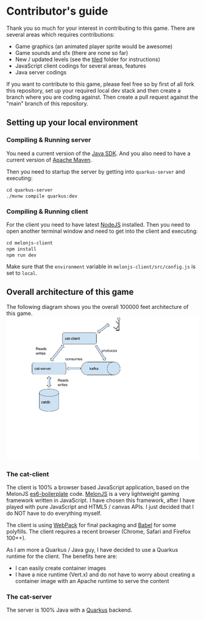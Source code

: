 # Contributor's guide
Thank you so much for your interest in contributing to this game. There are several areas which requires contributions:
- Game graphics (an animated player sprite would be awesome)
- Game sounds and sfx (there are none so far)
- New / updated levels (see the [tiled](./tiled/README.md) folder for instructions)
- JavaScript client codings for several areas, features
- Java server codings 

If you want to contribute to this game, please feel free so by first of all fork this repository, set up your required local dev stack and then create a branch where you are coding against. Then create a pull request against the "main" branch of this repository. 

## Setting up your local environment
### Compiling & Running server
You need a current version of the [Java SDK](https://adoptium.net/). And you also need to have a current version of [Apache Maven](https://maven.apache.org). 

Then you need to startup the server by getting into `quarkus-server` and executing:
```shell script
cd quarkus-server
./mvnw compile quarkus:dev
```

### Compiling & Running client
For the client you need to have latest [NodeJS](https://nodejs.org) installed. 
Then you need to open another terminal window and need to get into the client and executing:
```shell script
cd melonjs-client
npm install
npm run dev
```

Make sure that the `environment` variable in `melonjs-client/src/config.js` is set to `local`. 


## Overall architecture of this game
The following diagram shows you the overall 100000 feet architecture of this game. 
![Architecture](./docs/architecture.png)

### The cat-client
The client is 100% a browser based JavaScript application, based on the MelonJS [es6-boilerplate](https://github.com/melonjs/es6-boilerplate) code. [MelonJS](https://github.com/melonjs/melonJS) is a very lightweight gaming framework written in JavaScript. I have chosen this framework, after I have played with pure JavaScript and HTML5 / canvas APIs. I just decided that I do NOT have to do everything myself. 

The client is using [WebPack](https://webpack.js.org/) for final packaging and [Babel](https://babeljs.io/) for some polyfills. The client requires a recent browser (Chrome, Safari and Firefox 100++). 

As I am more a Quarkus / Java guy, I have decided to use a Quarkus runtime for the client. The benefits here are:
- I can easily create container images 
- I have a nice runtime (Vert.x) and do not have to worry about creating a container image with an Apache runtime to serve the content

### The cat-server
The server is 100% Java with a [Quarkus](https://quarkus.io/) backend. 
